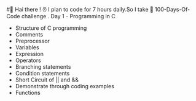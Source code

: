 #👋 Hai there ! ⏰ I plan to code for 7 hours daily.So I take 💯 100-Days-Of-Code challenge .
Day 1 - Programming in C
- Structure of C programming
- Comments
- Preprocessor
- Variables
- Expression
- Operators
- Branching statements
- Condition statements
- Short Circuit of || and &&
- Demonstrate through coding examples 
- Functions
